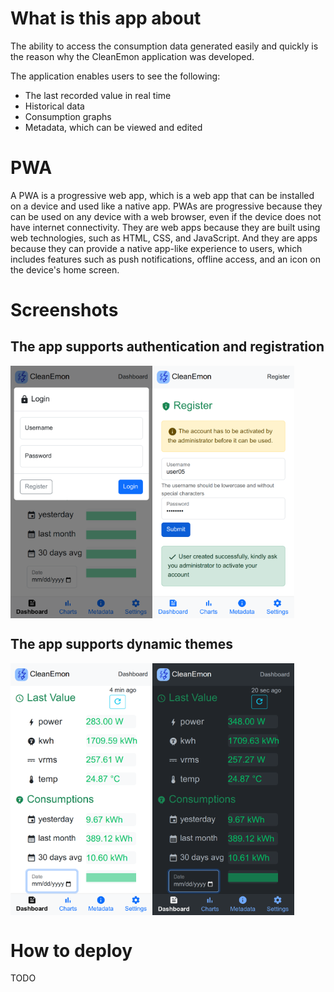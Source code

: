 # What is this app about
The ability to access the consumption data generated easily and quickly is the reason why the CleanEmon application was developed.

The application enables users to see the following:

- The last recorded value in real time
- Historical data
- Consumption graphs
- Metadata, which can be viewed and edited

# PWA

A PWA is a progressive web app, which is a web app that can be installed on a device and used like a native app. PWAs are progressive because they can be used on any device with a web browser, even if the device does not have internet connectivity. They are web apps because they are built using web technologies, such as HTML, CSS, and JavaScript. And they are apps because they can provide a native app-like experience to users, which includes features such as push notifications, offline access, and an icon on the device's home screen.

# Screenshots

## The app supports authentication and registration

<div style="display: flex; flex-direction: row;">
  <img src="/repo_images/home_login.png" alt="CleanEmon PWA white theme" width="45%"/>
  <img src="/repo_images/register.png" alt="CleanEmon PWA dark theme" width="45%"/>
</div>


## The app supports dynamic themes

<div style="display: flex; flex-direction: row;">
  <img src="/repo_images/white_theme.png" alt="CleanEmon PWA white theme" width="45%"/>
  <img src="/repo_images/dark_theme.png" alt="CleanEmon PWA dark theme" width="45%"/>
</div>


# How to deploy
TODO 

